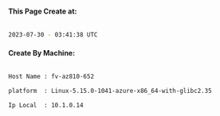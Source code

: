 
   
#### This Page Create at:

```bash

2023-07-30 - 03:41:38 UTC

```

#### Create By Machine:

```bash

Host Name : fv-az810-652

platform  : Linux-5.15.0-1041-azure-x86_64-with-glibc2.35

Ip Local  : 10.1.0.14

```

